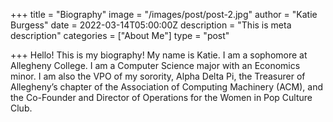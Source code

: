 +++
title = "Biography"
image = "/images/post/post-2.jpg"
author = "Katie Burgess"
date = 2022-03-14T05:00:00Z
description = "This is meta description"
categories = ["About Me"]
type = "post"

+++
Hello! This is my biography! My name is Katie. I am a sophomore at Allegheny College. I am a Computer Science major with an Economics minor. I am also the VPO of my sorority, Alpha Delta Pi, the Treasurer of Allegheny’s chapter of the Association of Computing Machinery (ACM), and the Co-Founder and Director of Operations for the Women in Pop Culture Club.